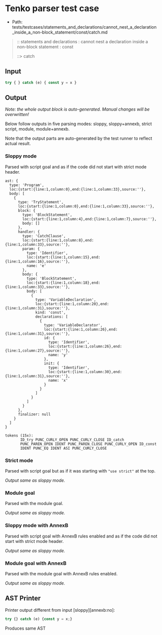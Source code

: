# Tenko parser test case

- Path: tests/testcases/statements_and_declarations/cannot_nest_a_declaration_inside_a_non-block_statement/const/catch.md

> :: statements and declarations : cannot nest a declaration inside a non-block statement : const
>
> ::> catch

## Input

`````js
try { } catch (e) { const y = x }
`````

## Output

_Note: the whole output block is auto-generated. Manual changes will be overwritten!_

Below follow outputs in five parsing modes: sloppy, sloppy+annexb, strict script, module, module+annexb.

Note that the output parts are auto-generated by the test runner to reflect actual result.

### Sloppy mode

Parsed with script goal and as if the code did not start with strict mode header.

`````
ast: {
  type: 'Program',
  loc:{start:{line:1,column:0},end:{line:1,column:33},source:''},
  body: [
    {
      type: 'TryStatement',
      loc:{start:{line:1,column:0},end:{line:1,column:33},source:''},
      block: {
        type: 'BlockStatement',
        loc:{start:{line:1,column:4},end:{line:1,column:7},source:''},
        body: []
      },
      handler: {
        type: 'CatchClause',
        loc:{start:{line:1,column:8},end:{line:1,column:33},source:''},
        param: {
          type: 'Identifier',
          loc:{start:{line:1,column:15},end:{line:1,column:16},source:''},
          name: 'e'
        },
        body: {
          type: 'BlockStatement',
          loc:{start:{line:1,column:18},end:{line:1,column:33},source:''},
          body: [
            {
              type: 'VariableDeclaration',
              loc:{start:{line:1,column:20},end:{line:1,column:31},source:''},
              kind: 'const',
              declarations: [
                {
                  type: 'VariableDeclarator',
                  loc:{start:{line:1,column:26},end:{line:1,column:31},source:''},
                  id: {
                    type: 'Identifier',
                    loc:{start:{line:1,column:26},end:{line:1,column:27},source:''},
                    name: 'y'
                  },
                  init: {
                    type: 'Identifier',
                    loc:{start:{line:1,column:30},end:{line:1,column:31},source:''},
                    name: 'x'
                  }
                }
              ]
            }
          ]
        }
      },
      finalizer: null
    }
  ]
}

tokens (15x):
       ID_try PUNC_CURLY_OPEN PUNC_CURLY_CLOSE ID_catch
       PUNC_PAREN_OPEN IDENT PUNC_PAREN_CLOSE PUNC_CURLY_OPEN ID_const
       IDENT PUNC_EQ IDENT ASI PUNC_CURLY_CLOSE
`````

### Strict mode

Parsed with script goal but as if it was starting with `"use strict"` at the top.

_Output same as sloppy mode._

### Module goal

Parsed with the module goal.

_Output same as sloppy mode._

### Sloppy mode with AnnexB

Parsed with script goal with AnnexB rules enabled and as if the code did not start with strict mode header.

_Output same as sloppy mode._

### Module goal with AnnexB

Parsed with the module goal with AnnexB rules enabled.

_Output same as sloppy mode._

## AST Printer

Printer output different from input [sloppy][annexb:no]:

````js
try {} catch (e) {const y = x;}
````

Produces same AST
